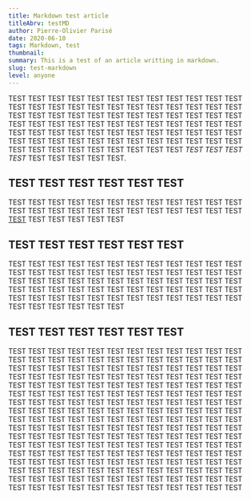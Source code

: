 ```yaml
---
title: Markdown test article
titleAbrv: testMD
author: Pierre-Olivier Parisé
date: 2020-06-10
tags: Markdown, test
thumbnail: 
summary: This is a test of an article writting in markdown.
slug: test-markdown
level: anyone
---
```


TEST TEST TEST TEST TEST TEST TEST TEST TEST TEST TEST TEST TEST TEST TEST TEST TEST TEST TEST TEST TEST TEST TEST TEST TEST TEST TEST TEST TEST TEST TEST TEST TEST TEST TEST TEST TEST TEST TEST TEST TEST TEST TEST TEST TEST TEST TEST TEST TEST TEST TEST TEST TEST TEST TEST TEST TEST TEST TEST TEST TEST TEST TEST TEST TEST TEST TEST TEST TEST TEST TEST TEST TEST TEST TEST TEST TEST TEST TEST TEST TEST _TEST TEST TEST TEST_ TEST TEST TEST TEST TEST.

## TEST TEST TEST TEST TEST TEST
TEST TEST TEST TEST TEST TEST 
TEST TEST TEST TEST TEST TEST TEST TEST TEST TEST TEST TEST
TEST TEST TEST TEST TEST TEST [TEST](../index.html) TEST TEST TEST TEST TEST

## TEST TEST TEST TEST TEST TEST
TEST TEST TEST TEST TEST TEST
TEST TEST TEST TEST TEST TEST TEST TEST TEST TEST TEST TEST TEST TEST TEST TEST TEST TEST TEST TEST TEST TEST TEST TEST TEST TEST TEST TEST TEST TEST TEST TEST TEST TEST TEST TEST TEST TEST TEST TEST TEST TEST TEST TEST TEST TEST TEST TEST TEST TEST TEST TEST TEST TEST TEST TEST TEST TEST TEST TEST 

## TEST TEST TEST TEST TEST TEST
TEST TEST TEST TEST TEST TEST TEST TEST TEST TEST TEST TEST TEST TEST TEST TEST TEST TEST TEST TEST TEST TEST TEST TEST TEST TEST TEST TEST TEST TEST TEST TEST TEST TEST TEST TEST TEST TEST TEST TEST TEST TEST TEST TEST TEST TEST TEST TEST TEST TEST TEST TEST TEST TEST TEST TEST TEST TEST TEST TEST TEST TEST TEST TEST TEST TEST TEST TEST TEST TEST TEST TEST TEST TEST TEST TEST TEST TEST TEST TEST TEST TEST TEST TEST TEST TEST TEST TEST TEST TEST TEST TEST TEST TEST TEST TEST TEST TEST TEST TEST TEST TEST TEST TEST TEST TEST TEST TEST TEST TEST TEST TEST TEST TEST TEST TEST TEST TEST TEST TEST TEST TEST TEST TEST TEST TEST TEST TEST TEST TEST TEST TEST TEST TEST TEST TEST TEST TEST TEST TEST TEST TEST TEST TEST TEST TEST TEST TEST TEST TEST TEST TEST TEST TEST TEST TEST TEST TEST TEST TEST TEST TEST TEST TEST TEST TEST TEST TEST TEST TEST TEST TEST TEST TEST TEST TEST TEST TEST TEST TEST TEST TEST TEST TEST TEST TEST TEST TEST TEST TEST TEST TEST TEST TEST TEST TEST TEST TEST TEST TEST TEST TEST TEST TEST